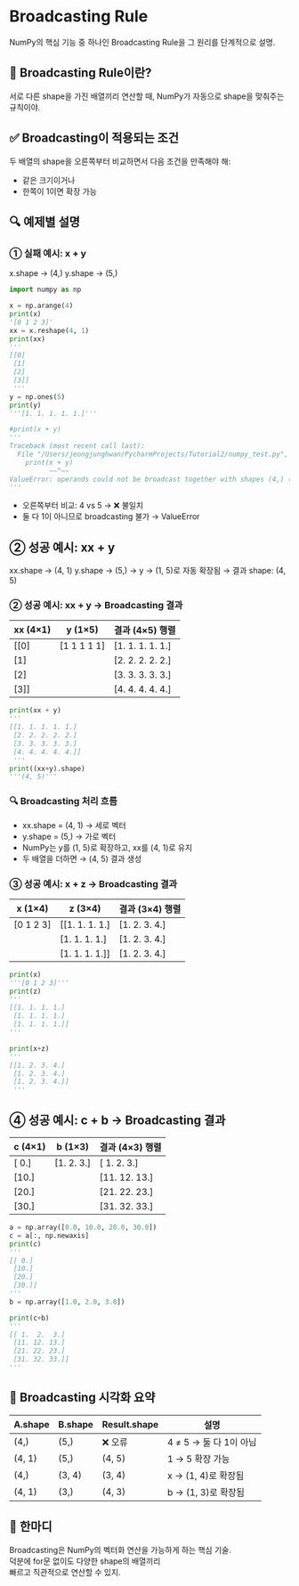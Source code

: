 # Broadcasting Rule
NumPy의 핵심 기능 중 하나인 Broadcasting Rule을 그 원리를 단계적으로 설명.

## 📘 Broadcasting Rule이란?
서로 다른 shape을 가진 배열끼리 연산할 때,
NumPy가 자동으로 shape을 맞춰주는 규칙이야.


## ✅ Broadcasting이 적용되는 조건
두 배열의 shape을 오른쪽부터 비교하면서 다음 조건을 만족해야 해:
- 같은 크기이거나
- 한쪽이 1이면 확장 가능

## 🔍 예제별 설명
### ① 실패 예시: x + y
x.shape → (4,)
y.shape → (5,)

```python
import numpy as np

x = np.arange(4)
print(x)
'[0 1 2 3]'
xx = x.reshape(4, 1)
print(xx)
'''
[[0]
 [1]
 [2]
 [3]]
 '''
y = np.ones(5)
print(y)
'''[1. 1. 1. 1. 1.]'''

#print(x + y)
'''
Traceback (most recent call last):
  File "/Users/jeongjunghwan/PycharmProjects/Tutorial2/numpy_test.py", line 24, in <module>
    print(x + y)
          ~~^~~
ValueError: operands could not be broadcast together with shapes (4,) (5,) 
'''
```
- 오른쪽부터 비교: 4 vs 5 → ❌ 불일치
- 둘 다 1이 아니므로 broadcasting 불가 → ValueError



## ② 성공 예시: xx + y
xx.shape → (4, 1)
y.shape  → (5,)
→ y → (1, 5)로 자동 확장됨
→ 결과 shape: (4, 5)


### ② 성공 예시: xx + y → Broadcasting 결과

| xx (4×1)  | y (1×5)        | 결과 (4×5) 행렬             |
|-----------|----------------|------------------------------|
| [[0]      | [1 1 1 1 1]    | [1. 1. 1. 1. 1.]             |
|  [1]      |                | [2. 2. 2. 2. 2.]             |
|  [2]      |                | [3. 3. 3. 3. 3.]             |
|  [3]]     |                | [4. 4. 4. 4. 4.]             |

```python
print(xx + y)
'''
[[1. 1. 1. 1. 1.]
 [2. 2. 2. 2. 2.]
 [3. 3. 3. 3. 3.]
 [4. 4. 4. 4. 4.]]
 '''
print((xx+y).shape)
'''(4, 5)'''

```
### 🔍 Broadcasting 처리 흐름
- xx.shape = (4, 1) → 세로 벡터
- y.shape = (5,) → 가로 벡터
- NumPy는 y를 (1, 5)로 확장하고, xx를 (4, 1)로 유지
- 두 배열을 더하면 → (4, 5) 결과 생성


### ③ 성공 예시: x + z → Broadcasting 결과
| x (1×4)     | z (3×4)                     | 결과 (3×4) 행렬             |
|-------------|-----------------------------|------------------------------|
| [0 1 2 3]   | [[1. 1. 1. 1.]              | [1. 2. 3. 4.]                |
|             |  [1. 1. 1. 1.]              | [1. 2. 3. 4.]                |
|             |  [1. 1. 1. 1.]]             | [1. 2. 3. 4.]                |

```python
print(x)
'''[0 1 2 3]'''
print(z)
'''
[[1. 1. 1. 1.]
 [1. 1. 1. 1.]
 [1. 1. 1. 1.]]
'''

print(x+z)
'''
[[1. 2. 3. 4.]
 [1. 2. 3. 4.]
 [1. 2. 3. 4.]]
 '''
```


## ④ 성공 예시: c + b → Broadcasting 결과

| c (4×1)         | b (1×3)        | 결과 (4×3) 행렬             |
|------------------|----------------|------------------------------|
| [ 0.]            | [1. 2. 3.]     | [ 1.  2.  3.]                |
| [10.]            |                | [11. 12. 13.]                |
| [20.]            |                | [21. 22. 23.]                |
| [30.]            |                | [31. 32. 33.]                |

```python
a = np.array([0.0, 10.0, 20.0, 30.0])
c = a[:, np.newaxis]
print(c)
'''
[[ 0.]
 [10.]
 [20.]
 [30.]]
'''
b = np.array([1.0, 2.0, 3.0])

print(c+b)
'''
[[ 1.  2.  3.]
 [11. 12. 13.]
 [21. 22. 23.]
 [31. 32. 33.]]
'''
```

## 📘 Broadcasting 시각화 요약
| A.shape   | B.shape   | Result.shape | 설명                         |
|-----------|-----------|--------------|------------------------------|
| (4,)      | (5,)      | ❌ 오류       | 4 ≠ 5 → 둘 다 1이 아님       |
| (4, 1)    | (5,)      | (4, 5)       | 1 → 5 확장 가능              |
| (4,)      | (3, 4)    | (3, 4)       | x → (1, 4)로 확장됨          |
| (4, 1)    | (3,)      | (4, 3)       | b → (1, 3)로 확장됨          |



## 💬 한마디
Broadcasting은 NumPy의 벡터화 연산을 가능하게 하는 핵심 기술.  
덕분에 for문 없이도 다양한 shape의 배열끼리  
빠르고 직관적으로 연산할 수 있지.  



